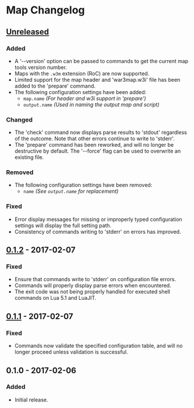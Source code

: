 # Map Changelog

## [Unreleased]
### Added
- A '--version' option can be passed to commands to get the current map tools
  version number.
- Maps with the `.w3m` extension (RoC) are now supported.
- Limited support for the map header and 'war3map.w3i' file has been added to
  the 'prepare' command.
- The following configuration settings have been added:
    - `map.name` _(For header and w3i support in 'prepare')_
    - `output.name` _(Used in naming the output map and script)_

### Changed
- The 'check' command now displays parse results to 'stdout' regardless of the
  outcome. Note that other errors continue to write to 'stderr'.
- The 'prepare' command has been reworked, and will no longer be destructive
  by default. The '--force' flag can be used to overwrite an existing file.

### Removed
- The following configuration settings have been removed:
    - `name` _(See `output.name` for replacement)_

### Fixed
- Error display messages for missing or improperly typed configuration
  settings will display the full setting path.
- Consistency of commands writing to 'stderr' on errors has improved.

## [0.1.2] - 2017-02-07
### Fixed
- Ensure that commands write to 'stderr' on configuration file errors.
- Commands will properly display parse errors when encountered.
- The exit code was not being properly handled for executed shell commands on
  Lua 5.1 and LuaJIT.

## [0.1.1] - 2017-02-07
### Fixed
- Commands now validate the specified configuration table, and will no longer
  proceed unless validation is successful.

## 0.1.0 - 2017-02-06
### Added
- Initial release.

[Unreleased]: https://github.com/nvs/map/compare/v0.1.2...develop
[0.1.2]: https://github.com/nvs/map/compare/v0.1.1...v0.1.2
[0.1.1]: https://github.com/nvs/map/compare/v0.1.0...v0.1.1
